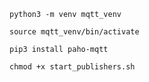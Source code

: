 
`python3 -m venv mqtt_venv`

`source mqtt_venv/bin/activate`

`pip3 install paho-mqtt`

`chmod +x start_publishers.sh`

